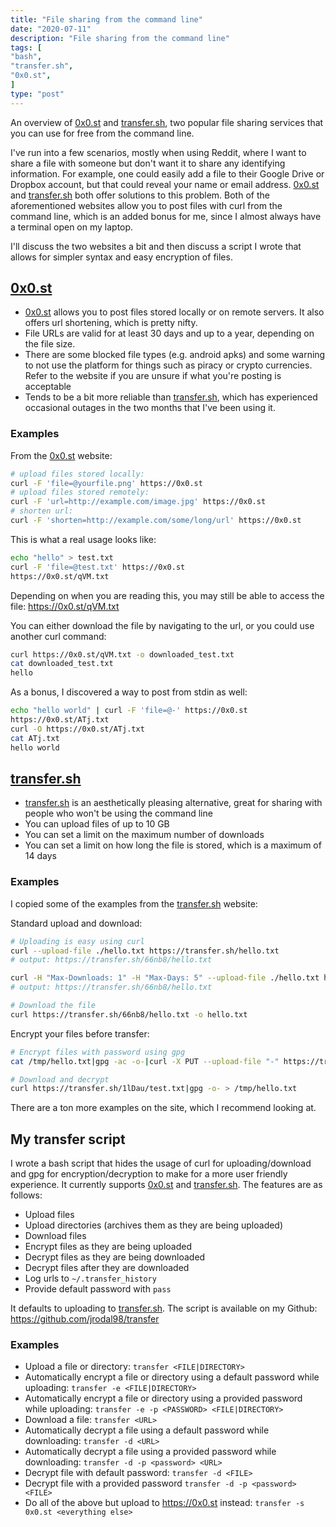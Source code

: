 ```yaml
---
title: "File sharing from the command line"
date: "2020-07-11"
description: "File sharing from the command line"
tags: [
"bash",
"transfer.sh",
"0x0.st",
]
type: "post"
---
```


An overview of [0x0.st](https://0x0.st/) and [transfer.sh](https://transfer.sh/), two popular file sharing services that you can use for free from the command line.
<!--more-->

I've run into a few scenarios, mostly when using Reddit, where I want to share a file with someone but don't want it to share any identifying information. For example, one could easily add a file to their Google Drive or Dropbox account, but that could reveal your name or email address. [0x0.st](https://0x0.st/) and [transfer.sh](https://transfer.sh/) both offer solutions to this problem. Both of the aforementioned websites allow you to post files with curl from the command line, which is an added bonus for me, since I almost always have a terminal open on my laptop.

I'll discuss the two websites a bit and then discuss a script I wrote that allows for simpler syntax and easy encryption of files.

## [0x0.st](https://0x0.st/)

* [0x0.st](https://0x0.st/) allows you to post files stored locally or on remote servers. It also offers url shortening, which is pretty nifty.
* File URLs are valid for at least 30 days and up to a year, depending on the file size.
* There are some blocked file types (e.g. android apks) and some warning to not use the platform for things such as piracy or crypto currencies. Refer to the website if you are unsure if what you're posting is acceptable
* Tends to be a bit more reliable than [transfer.sh](https://transfer.sh/), which has experienced occasional outages in the two months that I've been using it.

### Examples

From the [0x0.st](https://0x0.st/) website:

```bash
# upload files stored locally:
curl -F 'file=@yourfile.png' https://0x0.st
# upload files stored remotely:
curl -F 'url=http://example.com/image.jpg' https://0x0.st
# shorten url:
curl -F 'shorten=http://example.com/some/long/url' https://0x0.st
```

This is what a real usage looks like:

```bash
echo "hello" > test.txt
curl -F 'file=@test.txt' https://0x0.st
https://0x0.st/qVM.txt
```

Depending on when you are reading this, you may still be able to access the file: <https://0x0.st/qVM.txt>

You can either download the file by navigating to the url, or you could use another curl command:

```bash
curl https://0x0.st/qVM.txt -o downloaded_test.txt
cat downloaded_test.txt
hello
```

As a bonus, I discovered a way to post from stdin as well:

```bash
echo "hello world" | curl -F 'file=@-' https://0x0.st
https://0x0.st/ATj.txt
curl -O https://0x0.st/ATj.txt
cat ATj.txt
hello world
```

## [transfer.sh](https://transfer.sh/)

* [transfer.sh](https://transfer.sh/) is an aesthetically pleasing alternative, great for sharing with people who won't be using the command line
* You can upload files of up to 10 GB
* You can set a limit on the maximum number of downloads
* You can set a limit on how long the file is stored, which is a maximum of 14 days

### Examples

I copied some of the examples from the [transfer.sh](https://transfer.sh/) website:

Standard upload and download:

```bash
# Uploading is easy using curl
curl --upload-file ./hello.txt https://transfer.sh/hello.txt
# output: https://transfer.sh/66nb8/hello.txt

curl -H "Max-Downloads: 1" -H "Max-Days: 5" --upload-file ./hello.txt https://transfer.sh/hello.txt
# output: https://transfer.sh/66nb8/hello.txt

# Download the file
curl https://transfer.sh/66nb8/hello.txt -o hello.txt
```

Encrypt your files before transfer:

```bash
# Encrypt files with password using gpg
cat /tmp/hello.txt|gpg -ac -o-|curl -X PUT --upload-file "-" https://transfer.sh/test.txt

# Download and decrypt
curl https://transfer.sh/1lDau/test.txt|gpg -o- > /tmp/hello.txt
```

There are a ton more examples on the site, which I recommend looking at.

## My transfer script

I wrote a bash script that hides the usage of curl for uploading/download and gpg for encryption/decryption to make for a more user friendly experience. It currently supports [0x0.st](https://0x0.st/) and [transfer.sh](https://transfer.sh/). The features are as follows:

* Upload files
* Upload directories (archives them as they are being uploaded)
* Download files
* Encrypt files as they are being uploaded
* Decrypt files as they are being downloaded
* Decrypt files after they are downloaded
* Log urls to `~/.transfer_history`
* Provide default password with `pass`

It defaults to uploading to [transfer.sh](https://transfer.sh/). The script is available on my Github: <https://github.com/jrodal98/transfer>

### Examples

* Upload a file or directory: `transfer <FILE|DIRECTORY>`
* Automatically encrypt a file or directory using a default password while uploading: `transfer -e <FILE|DIRECTORY>`
* Automatically encrypt a file or directory using a provided password while uploading: `transfer -e -p <PASSWORD> <FILE|DIRECTORY>`
* Download a file: `transfer <URL>`
* Automatically decrypt a file using a default password while downloading: `transfer -d <URL>`
* Automatically decrypt a file using a provided password while downloading: `transfer -d -p <password> <URL>`
* Decrypt file with default password: `transfer -d <FILE>`
* Decrypt file with a provided password `transfer -d -p <password> <FILE>`
* Do all of the above but upload to <https://0x0.st> instead: `transfer -s 0x0.st <everything else>`

